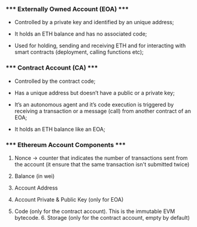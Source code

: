 ###  *** Externally Owned Account (EOA) ***

- Controlled by a private key and identified by an unique address;

- It holds an ETH balance and has no associated code;

- Used for holding, sending and receiving ETH and for interacting with smart contracts (deployment, calling functions etc);


### *** Contract Account (CA) ***

- Controlled by the contract code;

- Has a unique address but doesn’t have a public or a private key;

- It’s an autonomous agent and it’s code execution is triggered by receiving a transaction or a message (call) from another contract of an EOA;

- It holds an ETH balance like an EOA;

###  ***  Ethereum Account Components ***

1. Nonce -> counter that indicates the number of transactions sent from the account (it ensure that the same transaction isn't submitted twice)

2. Balance (in wei)

3. Account Address

4. Account Private & Public Key (only for EOA)

5. Code (only for the contract account). This is the immutable EVM bytecode. 6. Storage (only for the contract account, empty by default)